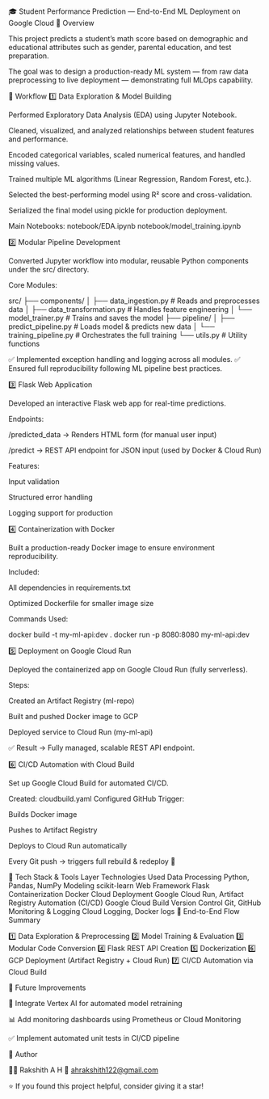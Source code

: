 🎓 Student Performance Prediction — End-to-End ML Deployment on Google Cloud
🚀 Overview

This project predicts a student’s math score based on demographic and educational attributes such as gender, parental education, and test preparation.

The goal was to design a production-ready ML system — from raw data preprocessing to live deployment — demonstrating full MLOps capability.

🧩 Workflow
1️⃣ Data Exploration & Model Building

Performed Exploratory Data Analysis (EDA) using Jupyter Notebook.

Cleaned, visualized, and analyzed relationships between student features and performance.

Encoded categorical variables, scaled numerical features, and handled missing values.

Trained multiple ML algorithms (Linear Regression, Random Forest, etc.).

Selected the best-performing model using R² score and cross-validation.

Serialized the final model using pickle for production deployment.

Main Notebooks:
notebook/EDA.ipynb
notebook/model_training.ipynb

2️⃣ Modular Pipeline Development

Converted Jupyter workflow into modular, reusable Python components under the src/ directory.

Core Modules:

src/
 ├── components/
 │   ├── data_ingestion.py        # Reads and preprocesses data
 │   ├── data_transformation.py   # Handles feature engineering
 │   └── model_trainer.py         # Trains and saves the model
 ├── pipeline/
 │   ├── predict_pipeline.py      # Loads model & predicts new data
 │   └── training_pipeline.py     # Orchestrates the full training
 └── utils.py                     # Utility functions


✅ Implemented exception handling and logging across all modules.
✅ Ensured full reproducibility following ML pipeline best practices.

3️⃣ Flask Web Application

Developed an interactive Flask web app for real-time predictions.

Endpoints:

/predicted_data → Renders HTML form (for manual user input)

/predict → REST API endpoint for JSON input (used by Docker & Cloud Run)

Features:

Input validation

Structured error handling

Logging support for production

4️⃣ Containerization with Docker

Built a production-ready Docker image to ensure environment reproducibility.

Included:

All dependencies in requirements.txt

Optimized Dockerfile for smaller image size

Commands Used:

docker build -t my-ml-api:dev .
docker run -p 8080:8080 my-ml-api:dev

5️⃣ Deployment on Google Cloud Run

Deployed the containerized app on Google Cloud Run (fully serverless).

Steps:

Created an Artifact Registry (ml-repo)

Built and pushed Docker image to GCP

Deployed service to Cloud Run (my-ml-api)

✅ Result → Fully managed, scalable REST API endpoint.

6️⃣ CI/CD Automation with Cloud Build

Set up Google Cloud Build for automated CI/CD.

Created: cloudbuild.yaml
Configured GitHub Trigger:

Builds Docker image

Pushes to Artifact Registry

Deploys to Cloud Run automatically

Every Git push → triggers full rebuild & redeploy 🚀

🧠 Tech Stack & Tools
Layer	Technologies Used
Data Processing	Python, Pandas, NumPy
Modeling	scikit-learn
Web Framework	Flask
Containerization	Docker
Cloud Deployment	Google Cloud Run, Artifact Registry
Automation (CI/CD)	Google Cloud Build
Version Control	Git, GitHub
Monitoring & Logging	Cloud Logging, Docker logs
🏁 End-to-End Flow Summary

1️⃣ Data Exploration & Preprocessing
2️⃣ Model Training & Evaluation
3️⃣ Modular Code Conversion
4️⃣ Flask REST API Creation
5️⃣ Dockerization
6️⃣ GCP Deployment (Artifact Registry + Cloud Run)
7️⃣ CI/CD Automation via Cloud Build

🔮 Future Improvements

🔁 Integrate Vertex AI for automated model retraining

📊 Add monitoring dashboards using Prometheus or Cloud Monitoring

✅ Implement automated unit tests in CI/CD pipeline

💬 Author

👨‍💻 Rakshith A H
📧 ahrakshith122@gmail.com

⭐ If you found this project helpful, consider giving it a star!
